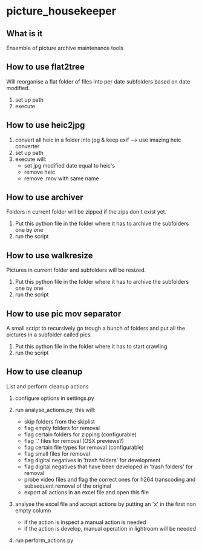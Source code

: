 # picture_housekeeper
## What is it
Ensemble of picture archive maintenance tools

## How to use flat2tree
Will reorganise a flat folder of files into per date subfolders based on date modified.
1. set up path
2. execute

## How to use heic2jpg
1. convert all heic in a folder into jpg & keep exif --> use imazing heic converter
2. set up path
3. execute will:
    * set jpg modified date equal to heic's
    * remove heic
    * remove .mov with same name

## How to use archiver
Folders in current folder will be zipped if the zips don't exist yet.
1. Put this python file in the folder where it has to archive the subfolders one by one
2. run the script

## How to use walkresize
Pictures in current folder and subfolders will be resized.
1. Put this python file in the folder where it has to archive the subfolders one by one
2. run the script

## How to use pic mov separator
A small script to recursively go trough a bunch of folders and put all the pictures in a subfolder called pics.
1. Put this python file in the folder where it has to start crawling
2. run the script

## How to use cleanup
List and perform cleanup actions
1. configure options in settings.py 

2. run analyse_actions.py, this will:
    * skip folders from the skiplist
    * flag empty folders for removal
    * flag certain folders for zipping (configurable)
    * flag '.' files for removal (OSX previews?)
    * flag certain file types for removal (configurable)
    * flag small files for removal
    * flag digital negatives in 'trash folders' for development
    * flag digital negatives that have been developed in 'trash folders' for removal
    * probe video files and flag the correct ones for h264 transcoding and subsequent removal of the original
    * export all actions in an excel file and open this file

3. analyse the excel file and accept actions by putting an 'x' in the first non empty column
    * if the action is inspect a manual action is needed
    * if the action is develop, manual operation in lightroom will be needed

4. run perform_actions.py